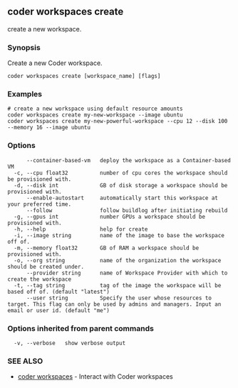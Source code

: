 ## coder workspaces create

create a new workspace.

### Synopsis

Create a new Coder workspace.

```
coder workspaces create [workspace_name] [flags]
```

### Examples

```
# create a new workspace using default resource amounts
coder workspaces create my-new-workspace --image ubuntu
coder workspaces create my-new-powerful-workspace --cpu 12 --disk 100 --memory 16 --image ubuntu
```

### Options

```
      --container-based-vm   deploy the workspace as a Container-based VM
  -c, --cpu float32          number of cpu cores the workspace should be provisioned with.
  -d, --disk int             GB of disk storage a workspace should be provisioned with.
      --enable-autostart     automatically start this workspace at your preferred time.
      --follow               follow buildlog after initiating rebuild
  -g, --gpus int             number GPUs a workspace should be provisioned with.
  -h, --help                 help for create
  -i, --image string         name of the image to base the workspace off of.
  -m, --memory float32       GB of RAM a workspace should be provisioned with.
  -o, --org string           name of the organization the workspace should be created under.
      --provider string      name of Workspace Provider with which to create the workspace
  -t, --tag string           tag of the image the workspace will be based off of. (default "latest")
      --user string          Specify the user whose resources to target. This flag can only be used by admins and managers. Input an email or user id. (default "me")
```

### Options inherited from parent commands

```
  -v, --verbose   show verbose output
```

### SEE ALSO

* [coder workspaces](coder_workspaces.md)	 - Interact with Coder workspaces

